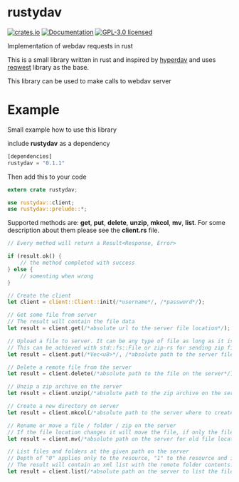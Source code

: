 # rustydav

[![crates.io](https://img.shields.io/crates/v/rustydav.svg)](https://crates.io/crates/rustydav)
[![Documentation](https://docs.rs/rustydav/badge.svg)](https://docs.rs/rustydav)
[![GPL-3.0 licensed](https://img.shields.io/crates/l/rustydav.svg)](./LICENSE)

Implementation of webdav requests in rust

This is a small library written in rust and inspired by [hyperdav](https://gitlab.com/Gahr/hyperdav) and uses [reqwest](https://github.com/seanmonstar/reqwest) library as the base.

This library can be used to make calls to webdav server

# Example
Small example how to use this library

include **rustydav** as a dependency
```rust
[dependencies]
rustydav = "0.1.1"
```
Then add this to your code
```rust
extern crate rustydav;

use rustydav::client;
use rustydav::prelude::*;
```

Supported methods are: **get**, **put**, **delete**, **unzip**, **mkcol**, **mv**, **list**.
For some description about them please see the **client.rs** file.

```rust
// Every method will return a Result<Response, Error>

if (result.ok() {
    // the method completed with success
} else {
    // somenting when wrong
}

// Create the client
let client = client::Client::init(/*username*/, /*password*/);

// Get some file from server
// The result will contain the file data
let result = client.get(/*absolute url to the server file location*/);

// Upload a file to server. It can be any type of file as long as it is transformed to a vector of bytes (Vec<u8>).
// This can be achieved with std::fs::File or zip-rs for sending zip files.
let result = client.put(/*Vec<u8>*/, /*absolute path to the server file location*/);

// Delete a remote file from the server
let result = client.delete(/*absolute path to the file on the server*/);

// Unzip a zip archive on the server
let result = client.unzip(/*absolute path to the zip archive on the server*/);

// Create a new directory on server
let result = client.mkcol(/*absolute path to the server where to create the new folder*/);

// Rename or move a file / folder / zip on the server
// If the file location changes it will move the file, if only the file name changes it will rename it.
let result = client.mv(/*absolute path on the server for old file location/name*/, /*absolute on the server for new file location/name*/);

// List files and folders at the given path on the server
// Depth of "0" applies only to the resource, "1" to the resource and it's children, "infinity" to the resource and all it's children recursively
// The result will contain an xml list with the remote folder contents.
let result = client.list(/*absolute path on the server to list the files*/, /*depth being "0", "1" or "infinity"*/);
```
